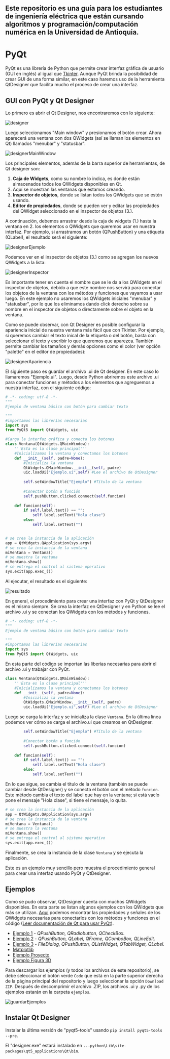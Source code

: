 ## Este repositorio es una guía para los estudiantes de ingeniería eléctrica que están cursando algoritmos y programación/computación numérica en la Universidad de Antioquia.

# PyQt
PyQt es una librería de Python que permite crear interfaz gráfica de usuario (GUI en inglés) al igual que [Tkinter](https://github.com/juan-suarezp/PythonTkinterTutorial). Aunque PyQt brinda la posibilidad de crear GUI de una forma similar, en este caso haremos uso de la herramienta QtDesigner que facilita mucho el proceso de crear una interfaz.

## GUI con PyQt y Qt Designer
Lo primero es abrir el Qt Designer, nos encontraremos con lo siguiente:

![designer](https://user-images.githubusercontent.com/58320351/111403289-b6822480-869a-11eb-9f70-31bf8a582f72.png)

Luego seleccionamos "Main window" y presionamos el botón crear. Ahora aparecerá una ventana con dos QWidgets (así se llaman los elementos en Qt) llamados "menubar" y "statusbar".

![designerMainWindow](https://user-images.githubusercontent.com/58320351/111403327-c26de680-869a-11eb-984d-8fcde92a385b.png)

Los principales elementos, además de la barra superior de herramientas, de Qt designer son:
1. **Caja de Widgets**, como su nombre lo indica, es donde están almacenados todos los QWidgets disponibles en Qt.
2. Aquí se muestran las ventanas que estamos creando.
3. **Inspector de objetos**, donde se listan todos los QWidgets que se estén usando.
4. **Editor de propiedades**, donde se pueden ver y editar las propiedades del QWidget seleccionado en el inspector de objetos (3.).

A continuación, debemos arrastrar desde la caja de widgets (1.) hasta la ventana en 2. los elementos o QWidgets que queremos usar en nuestra interfaz. Por ejemplo, si arrastramos un botón (QPushButton) y una etiqueta (QLabel), el resultado será el siguiente:

![designerEjemplo](https://user-images.githubusercontent.com/58320351/111403337-c7cb3100-869a-11eb-8e7d-9916a7dac6eb.png)

Podemos ver en el inspector de objetos (3.) como se agregan los nuevos QWidgets a la lista:

![designerInspector](https://user-images.githubusercontent.com/58320351/111403343-cbf74e80-869a-11eb-9c73-ef0dae3f78fb.png)

Es importante tener en cuenta el nombre que se le da a los QWidgets en el inspector de objetos, debido a que este nombre nos servirá para conectar los objetos de la ventana con los métodos y funciones que vayamos a usar luego. En este ejemplo no usaremos los QWidgets iniciales "menubar" y "statusbar", por lo que los eliminamos dando click derecho sobre su nombre en el inspector de objetos o directamente sobre el objeto en la ventana.

Como se puede observar, con Qt Designer es posible configurar la apariencia inicial de nuestra ventana más fácil que con Tkinter. Por ejemplo, si queremos cambiar el texto inical de la etiqueta o del botón, basta con seleccionar el texto y escribir lo que queremos que aparezca. También permite cambiar los tamaños y demás opciones como el color (ver opción "palette" en el editor de propiedades):

![designerApariencia](https://user-images.githubusercontent.com/58320351/111403351-d0bc0280-869a-11eb-8bf9-cbeb0e593c97.png)

El siguiente paso es guardar el archivo .ui de Qt designer. En este caso lo llamaremos "Ejemplo.ui". Luego, desde Python abriremos este archivo .ui para conectar funciones y métodos a los elementos que agreguemos a nuestra interfaz, con el siguiente código:

```python
# -*- coding: utf-8 -*-
"""
Ejemplo de ventana básico con botón para cambiar texto

"""
#importamos las librerías necesarias
import sys
from PyQt5 import QtWidgets, uic

#Carga la interfaz gráfica y conecta los botones
class Ventana(QtWidgets.QMainWindow):
    '''Esta es la clase principal'''
    #Inicializamos la ventana y conectamos los botones
    def __init__(self, padre=None):
        #Inicializa la ventana
        QtWidgets.QMainWindow.__init__(self, padre)
        uic.loadUi("Ejemplo.ui",self) #Lee el archivo de QtDesigner
        
        self.setWindowTitle("Ejemplo") #Título de la ventana
        
        #Conectar botón a función
        self.pushButton.clicked.connect(self.funcion)
        
    def funcion(self):
        if self.label.text() == "":
            self.label.setText("Hola clase")
        else:
            self.label.setText("")


# se crea la instancia de la aplicación
app = QtWidgets.QApplication(sys.argv)
# se crea la instancia de la ventana
miVentana = Ventana()
# se muestra la ventana 
miVentana.show()
# se entrega el control al sistema operativo
sys.exit(app.exec_())
```

Al ejecutar, el resultado es el siguiente:

![resultado](https://user-images.githubusercontent.com/58320351/111403367-d7e31080-869a-11eb-873d-560703dc348f.png)

En general, el procedimiento para crear una interfaz con PyQt y QtDesigner es el mismo siempre. Se crea la interfaz en QtDesigner y en Python se lee el archivo .ui y se conectan los QWidgets con los métodos y funciones.

```python
# -*- coding: utf-8 -*-
"""
Ejemplo de ventana básico con botón para cambiar texto

"""
#importamos las librerías necesarias
import sys
from PyQt5 import QtWidgets, uic
```
En esta parte del código se importan las liberías necesarias para abrir el archivo .ui y trabajar con PyQt.

```python
class Ventana(QtWidgets.QMainWindow):
    '''Esta es la clase principal'''
    #Inicializamos la ventana y conectamos los botones
    def __init__(self, padre=None):
        #Inicializa la ventana
        QtWidgets.QMainWindow.__init__(self, padre)
        uic.loadUi("Ejemplo.ui",self) #Lee el archivo de QtDesigner
```

Luego se carga la interfaz y se inicializa la clase `Ventana`. En la última línea podemos ver cómo se carga el archivo.ui que creamos en QtDesigner.

```python
        self.setWindowTitle("Ejemplo") #Título de la ventana
        
        #Conectar botón a función
        self.pushButton.clicked.connect(self.funcion)
        
    def funcion(self):
        if self.label.text() == "":
            self.label.setText("Hola clase")
        else:
            self.label.setText("")
```

En lo que sigue, se cambia el título de la ventana (también se puede cambiar desde QtDesigner) y se conecta el botón con el método `funcion`. Este método cambia el texto del label que hay en la ventana; si está vacío pone el mensaje "Hola clase", si tiene el mensaje, lo quita.

```python
# se crea la instancia de la aplicación
app = QtWidgets.QApplication(sys.argv)
# se crea la instancia de la ventana
miVentana = Ventana()
# se muestra la ventana 
miVentana.show()
# se entrega el control al sistema operativo
sys.exit(app.exec_())
```

Finalmente, se crea la instancia de la clase `Ventana` y se ejecuta la aplicación.

Este es un ejemplo muy sencillo pero muestra el procedimiento general para crear una interfaz usando PyQt y QtDesigner.

## Ejemplos
Como se pudo observar, QtDesigner cuenta con muchos QWidgets disponibles. En esta parte se listan algunos ejemplos con los QWidgets que más se utilizan. [Aquí](https://doc.qt.io/qt-5/widget-classes.html#the-widget-classes) podemos encontrar las propiedades y señales de los QWidgets necesarias para conectarlos con los métodos y funciones en el código ([Leer documentación de Qt para usar PyQt](https://stackoverflow.com/questions/60422323/where-is-the-pyqt5-documentation-for-classes-methods-and-modules)).
- [Ejemplo 1](https://github.com/juan-suarezp/PythonPyQtTutorial/blob/master/ejemplos/ejemplo1/ejemplo1.md) - *QPushButton, QRadiobutton, QCheckBox.*
- [Ejemplo 2](https://github.com/juan-suarezp/PythonPyQtTutorial/blob/master/ejemplos/ejemplo2/ejemplo2.md) - *QPushButton, QLabel, QFrame, QComboBox, QLineEdit.*
- [Ejemplo 3](https://github.com/juan-suarezp/PythonPyQtTutorial/blob/master/ejemplos/ejemplo3/ejemplo3.md) - *FileDialog, QPushButton, QListWidget, QTabWidget, QLabel.*
- [Matplotlib](https://github.com/juan-suarezp/PythonPyQtTutorial/blob/master/ejemplos/matplotlib/maplotlib.md)
- [Ejemplo Proyecto](https://github.com/juan-suarezp/PythonPyQtTutorial/blob/master/ejemplos/ejemploproyecto/ejemploproyecto.md)
- [Ejemplo Figura 3D](https://github.com/juan-suarezp/PythonPyQtTutorial/blob/master/ejemplos/3D/3D.md)

Para descargar los ejemplos (y todos los archivos de este repositorio), se debe seleccionar el botón verde `Code` que está en la parte superior derecha de la página principal del repositorio y luego seleccionar la opción `Download ZIP`. Después de descomprimir el archivo .ZIP, los archivos .ui y .py de los ejemplos estarán en la carpeta `ejemplos`.

![guardarEjemplos](https://user-images.githubusercontent.com/58320351/111403407-e92c1d00-869a-11eb-81e6-c70159c482ab.png)

## Instalar Qt Designer
Instalar la última versión de "pyqt5-tools" usando `pip install pyqt5-tools --pre`.

El "designer.exe" estará instalado en `...python\Lib\site-packages\qt5_applications\Qt\bin`.
